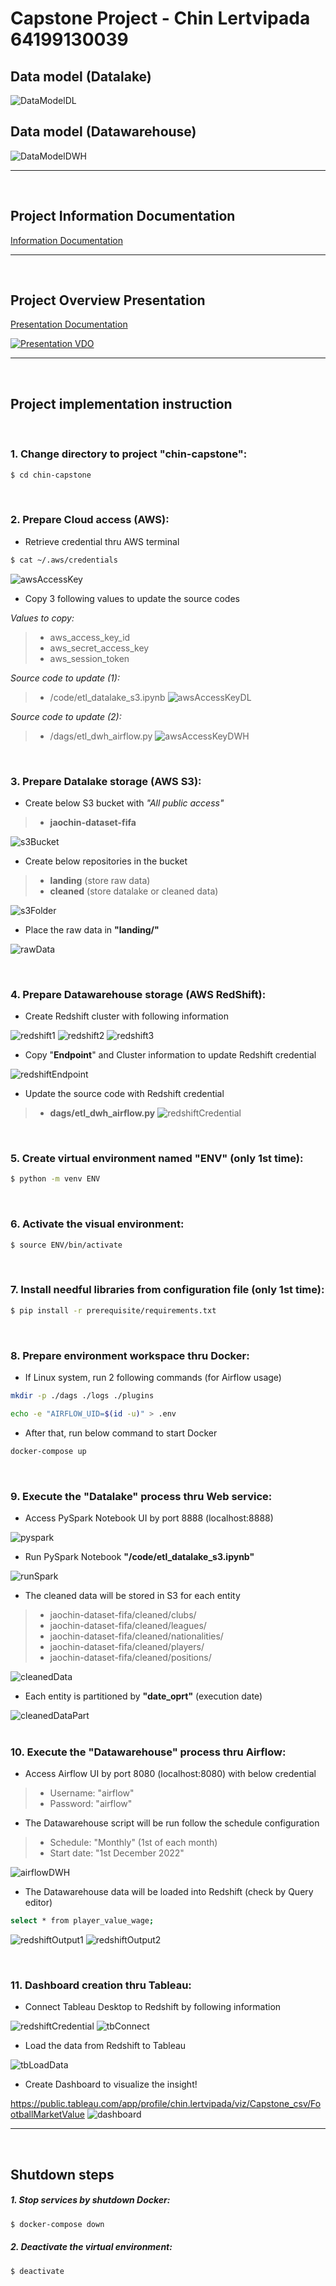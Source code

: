 # Capstone Project - Chin Lertvipada 64199130039

## Data model (Datalake)
![DataModelDL](document/chin-capstone-datalake.png)
<br>

## Data model (Datawarehouse)
![DataModelDWH](document/chin-capstone-dwh.png)
<br>
__________
<br>

## Project Information Documentation
[Information Documentation](https://github.com/chin-lertvipada/swu-ds525/blob/93cd5cb2c847f256850b1b7557b9b236a9f098f0/chin-capstone/document/Capstone%20-%20Summary.pdf)
<br>
__________
<br>

## Project Overview Presentation
[Presentation Documentation](https://github.com/chin-lertvipada/swu-ds525/blob/93cd5cb2c847f256850b1b7557b9b236a9f098f0/chin-capstone/document/Capstone%20-%20Summary.pdf)

[![Presentation VDO](document/YoutubeCover.png)](https://youtu.be/7uj3f0Q5t0I)
<br>
__________
<br>

## Project implementation instruction
<br>

### 1. Change directory to project **"chin-capstone"**:
```sh
$ cd chin-capstone
```
<br>

### 2. Prepare Cloud access (AWS):
- Retrieve credential thru AWS terminal
```sh
$ cat ~/.aws/credentials
```
![awsAccessKey](document/aws_access_key.png)

- Copy 3 following values to update the source codes<br>

*Values to copy:*
> - aws_access_key_id
> - aws_secret_access_key
> - aws_session_token

*Source code to update (1):*
> - /code/etl_datalake_s3.ipynb
![awsAccessKeyDL](document/aws_access_key_datalake.png)

*Source code to update (2):*
> - /dags/etl_dwh_airflow.py
![awsAccessKeyDWH](document/aws_access_key_dwh.png)

<br>

### 3. Prepare Datalake storage (AWS S3):
- Create below S3 bucket with *"All public access"*
> - **jaochin-dataset-fifa**

![s3Bucket](document/s3_bucket.png)

- Create below repositories in the bucket
> - **landing** (store raw data)<br>
> - **cleaned** (store datalake or cleaned data)

![s3Folder](document/s3_folder.png)

- Place the raw data in **"landing/"**

![rawData](document/rawData.png)

<br>

### 4. Prepare Datawarehouse storage (AWS RedShift):
- Create Redshift cluster with following information

![redshift1](document/redshift1.png)
![redshift2](document/redshift2.png)
![redshift3](document/redshift3.png)

- Copy "**Endpoint**" and Cluster information to update Redshift credential

![redshiftEndpoint](document/redshiftEndpoint.png)


- Update the source code with Redshift credential
> - **dags/etl_dwh_airflow.py**
![redshiftCredential](document/redshiftCredential.png)

<br>

### 5. Create virtual environment named **"ENV"** (only 1st time):
```sh
$ python -m venv ENV
```
<br>

### 6. Activate the visual environment:
```sh
$ source ENV/bin/activate
```
<br>

### 7. Install needful libraries from configuration file (only 1st time):
```sh
$ pip install -r prerequisite/requirements.txt
```
<br>

### 8. Prepare environment workspace thru Docker:
- If Linux system, run 2 following commands (for Airflow usage)

```sh
mkdir -p ./dags ./logs ./plugins
```
```sh
echo -e "AIRFLOW_UID=$(id -u)" > .env
```

- After that, run below command to start Docker

```sh
docker-compose up
```
<br>

### 9. Execute the **"Datalake"** process thru Web service:
- Access PySpark Notebook UI by port 8888 (localhost:8888)

![pyspark](document/pyspark.png)

- Run PySpark Notebook **"/code/etl_datalake_s3.ipynb"**

![runSpark](document/runSpark.png)

- The cleaned data will be stored in S3 for each entity
> - jaochin-dataset-fifa/cleaned/clubs/<br>
> - jaochin-dataset-fifa/cleaned/leagues/<br>
> - jaochin-dataset-fifa/cleaned/nationalities/<br>
> - jaochin-dataset-fifa/cleaned/players/<br>
> - jaochin-dataset-fifa/cleaned/positions/<br>

![cleanedData](document/cleanedData.png)


- Each entity is partitioned by **"date_oprt"** (execution date)

![cleanedDataPart](document/cleanedDataPart.png)
<br><br>

### 10. Execute the **"Datawarehouse"** process thru Airflow:
- Access Airflow UI by port 8080 (localhost:8080) with below credential
> - Username: "airflow"<br>
> - Password: "airflow"<br>

- The Datawarehouse script will be run follow the schedule configuration
> - Schedule: "Monthly" (1st of each month)<br>
> - Start date: "1st December 2022"

![airflowDWH](document/airflowDWH.png)

- The Datawarehouse data will be loaded into Redshift (check by Query editor)
```sh
select * from player_value_wage;
```
![redshiftOutput1](document/redshiftOutput1.png)
![redshiftOutput2](document/redshiftOutput2.png)

<br>

### 11. Dashboard creation thru Tableau:
- Connect Tableau Desktop to Redshift by following information

![redshiftCredential](document/redshiftCredential.png)
![tbConnect](document/tbConnect.png)

- Load the data from Redshift to Tableau

![tbLoadData](document/tbLoadData.png)

- Create Dashboard to visualize the insight!

https://public.tableau.com/app/profile/chin.lertvipada/viz/Capstone_csv/FootballMarketValue
![dashboard](document/dashboard.png)
<br>
__________
<br>

## Shutdown steps
##### 1. Stop services by shutdown Docker:
```sh
$ docker-compose down
```

##### 2. Deactivate the virtual environment:
```sh
$ deactivate
```